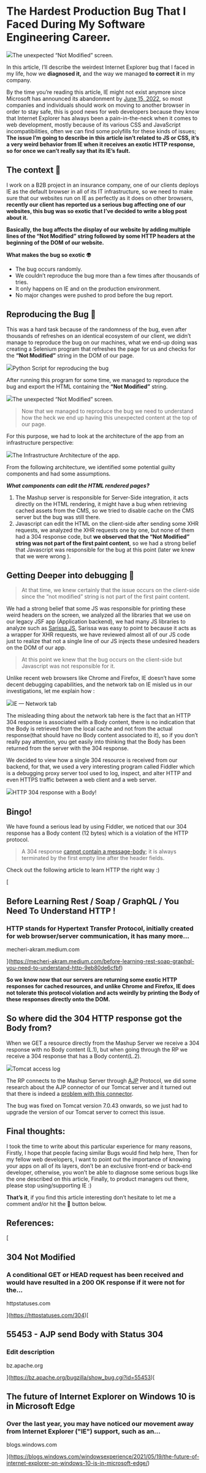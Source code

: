 The Hardest Production Bug That I Faced During My Software Engineering Career.
==============================================================================

![](https://miro.medium.com/max/1400/1*DoBX7LLi0KKOvKHUOseUsQ.png)The unexpected “Not Modified” screen.

In this article, I’ll describe the weirdest Internet Explorer bug that I faced in my life, how we **diagnosed it,** and the way we managed **to correct it** in my company.

By the time you’re reading this article, IE might not exist anymore since Microsoft has announced its abandonment by [June 15, 2022](https://blogs.windows.com/windowsexperience/2021/05/19/the-future-of-internet-explorer-on-windows-10-is-in-microsoft-edge/), so most companies and individuals should work on moving to another browser in order to stay safe, this is good news for web developers because they know that Internet Explorer has always been a pain-in-the-neck when it comes to web development, mostly because of its various CSS and JavaScript incompatibilities, often we can find some polyfills for these kinds of issues; **The issue I’m going to describe in this article isn’t related to JS or CSS, it’s a very weird behavior from IE when it receives an exotic HTTP response, so for once we can’t really say that its IE’s fault.**

The context 📃
--------------

I work on a B2B project in an insurance company, one of our clients deploys IE as the default browser in all of its IT infrastructure, so we need to make sure that our websites run on IE as perfectly as it does on other browsers, **recently our client has reported us a serious bug affecting one of our websites, this bug was so exotic that I’ve decided to write a blog post about it.**

**Basically, the bug affects the display of our website by adding multiple lines of the “Not Modified” string followed by some HTTP headers at the beginning of the DOM of our website.**

**What makes the bug so exotic** 👽

*   The bug occurs randomly.
*   We couldn’t reproduce the bug more than a few times after thousands of tries.
*   It only happens on IE and on the production environment.
*   No major changes were pushed to prod before the bug report.

Reproducing the Bug 🐛
----------------------

This was a hard task because of the randomness of the bug, even after thousands of refreshes on an identical ecosystem of our client, we didn’t manage to reproduce the bug on our machines, what we end-up doing was creating a Selenium program that refreshes the page for us and checks for the **“Not Modified”** string in the DOM of our page.

![](https://miro.medium.com/max/1400/1*RXCYgmWzgxG4Z_3cK7z4xw.png)Python Script for reproducing the bug

After running this program for some time, we managed to reproduce the bug and export the HTML containing the **“Not Modified”** string.

![](https://miro.medium.com/max/1400/1*DoBX7LLi0KKOvKHUOseUsQ.png)The unexpected “Not Modified” screen.

> Now that we managed to reproduce the bug we need to understand how the heck we end up having this unexpected content at the top of our page.

For this purpose, we had to look at the architecture of the app from an infrastructure perspective:

![](https://miro.medium.com/max/1400/1*D9iJvc3_8KQm3OpBCuJP6A.png)The Infrastructure Architecture of the app.

From the following architecture, we identified some potential guilty components and had some assumptions.

**_What components can edit the HTML rendered pages?_**

1.  The Mashup server is responsible for Server-Side integration, it acts directly on the HTML rendering, it might have a bug when retrieving cached assets from the CMS, so we tried to disable cache on the CMS server but the bug was still there.
2.  Javascript can edit the HTML on the client-side after sending some XHR requests, we analyzed the XHR requests one by one, but none of them had a 304 response code, but **we observed that the “Not Modified” string was not part of the first paint content**, so we had a strong belief that Javascript was responsible for the bug at this point (later we knew that we were wrong ).

Getting Deeper into debugging 🧿
--------------------------------

> At that time, we knew certainly that the issue occurs on the client-side since the “not modified” string is not part of the first paint content.

We had a strong belief that some JS was responsible for printing these weird headers on the screen, we analyzed all the libraries that we use on our legacy JSF app (Application backend), we had many JS libraries to analyze such as [Sarissa JS](https://sarissa.sourceforge.io/howtos.html), Sarissa was easy to point to because it acts as a wrapper for XHR requests, we have reviewed almost all of our JS code just to realize that not a single line of our JS injects these undesired headers on the DOM of our app.

> At this point we knew that the bug occurs on the client-side but Javascript was not responsible for it.

Unlike recent web browsers like Chrome and Firefox, IE doesn’t have some decent debugging capabilities, and the network tab on IE misled us in our investigations, let me explain how :

![](https://miro.medium.com/max/1400/1*lz8kAdNssyDorLGBOXg4xw.png)IE — Network tab

The misleading thing about the network tab here is the fact that an HTTP 304 response is associated with a Body content, there is no indication that the Body is retrieved from the local cache and not from the actual response(that should have no Body content associated to it), so if you don’t really pay attention, you get easily into thinking that the Body has been returned from the server with the 304 response.

We decided to view how a single 304 resource is received from our backend, for that, we used a very interesting program called Fiddler which is a debugging proxy server tool used to log, inspect, and alter HTTP and even HTTPS traffic between a web client and a web server.

![](https://miro.medium.com/max/1400/1*4XuTHDlzXJ4v9i5UemnbhA.png)HTTP 304 response with a Body!

Bingo!
------

We have found a serious lead by using Fiddler, we noticed that our 304 response has a Body content (12 bytes) which is a violation of the HTTP protocol.

> A 304 response [cannot contain a message-body](https://httpstatuses.com/304); it is always terminated by the first empty line after the header fields.

Check out the following article to learn HTTP the right way :)

[

Before Learning Rest / Soap / GraphQL / You Need To Understand HTTP !
---------------------------------------------------------------------

### HTTP stands for Hypertext Transfer Protocol, initially created for web browser/server communication, it has many more…

mecheri-akram.medium.com

](https://mecheri-akram.medium.com/before-learning-rest-soap-graphql-you-need-to-understand-http-9eb80de6cfbf)

**So we know now that our servers are returning some exotic HTTP responses for cached resources, and unlike Chrome and Firefox, IE does not tolerate this protocol violation and acts weirdly by printing the Body of these responses directly onto the DOM.**

So where did the 304 HTTP response got the Body from?
-----------------------------------------------------

When we GET a resource directly from the Mashup Server we receive a 304 response with no Body content (L.1), but when going through the RP we receive a 304 response that has a Body content(L.2).

![](https://miro.medium.com/max/1400/1*hkZWk43fnCKtdWNQz25Pdw.png)Tomcat access log

The RP connects to the Mashup Server through [AJP](https://en.wikipedia.org/wiki/Apache_JServ_Protocol) Protocol, we did some research about the AJP connector of our Tomcat server and it turned out that there is indeed a [problem with this connector](https://bz.apache.org/bugzilla/show_bug.cgi?id=55453).

The bug was fixed on Tomcat version 7.0.43 onwards, so we just had to upgrade the version of our Tomcat server to correct this issue.

Final thoughts:
---------------

I took the time to write about this particular experience for many reasons, Firstly, I hope that people facing similar Bugs would find help here, Then for my fellow web developers, I want to point out the importance of knowing your apps on all of its layers, don’t be an exclusive front-end or back-end developer, otherwise, you won’t be able to diagnose some serious bugs like the one described on this article, Finally, to product managers out there, please stop using/supporting IE :)

**That’s it**, if you find this article interesting don’t hesitate to let me a comment and/or hit the 👏 button below.

References:
-----------

[

304 Not Modified
----------------

### A conditional GET or HEAD request has been received and would have resulted in a 200 OK response if it were not for the…

httpstatuses.com

](https://httpstatuses.com/304)[

55453 - AJP send Body with Status 304
-------------------------------------

### Edit description

bz.apache.org

](https://bz.apache.org/bugzilla/show_bug.cgi?id=55453)[

The future of Internet Explorer on Windows 10 is in Microsoft Edge
------------------------------------------------------------------

### Over the last year, you may have noticed our movement away from Internet Explorer ("IE") support, such as an…

blogs.windows.com

](https://blogs.windows.com/windowsexperience/2021/05/19/the-future-of-internet-explorer-on-windows-10-is-in-microsoft-edge/)